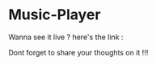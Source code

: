 # Music-Player

Wanna see it live ? 
here's the link : 


Dont forget to share your thoughts on it !!!
